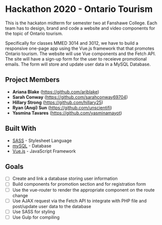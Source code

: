 # Hackathon 2020 - Ontario Tourism
This is the hackaton midterm for semester two at Fanshawe College. Each team has to design, brand and code a website and video components for the topic of Ontario tourism.

Specifically for classes MMED 3014 and 3012, we have to build a responsive one-page app using the Vue.js framework that that promotes Ontario tourism. The website will use Vue components and the Fetch API. The site will have a sign-up form for the user to receieve promotional emails. The form will store and update user data in a MySQL Database.

## Project Members

* **Ariana Blake** (https://github.com/ariblake)
* **Sarah Conway** (https://github.com/sarahconway69704)
* **Hillary Strong** (https://github.com/hillary25)
* **Ryan (Anqi) Sun** (https://github.com/unscientifi)
* **Yasmina Tavares** (https://github.com/yasminamayot)

## Built With

* [SASS](https://sass-lang.com/) - Stylesheet Language
* [mySQL](https://www.mysql.com/) - Database
* [Vue.js](https://vuejs.org/) - JavaScript Framework

## Goals

- [ ] Create and link a database storing user information
- [ ] Build components for promotion section and for registration form
- [ ] Use the vue-router to render the appropriate component on the route change
- [ ] Use AJAX request via the Fetch API to integrate with PHP file and post/update user data to the database
- [ ] Use SASS for styling
- [ ] Use Gulp for compiling
